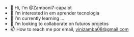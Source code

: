 - 👋 Hi, I’m @Zamboni7-capalot
- 👀 I’m interested in em aprender tecnologia 
- 🌱 I’m currently learning ...
- 💞️ I’m looking to collaborate on futuros projetos
- 📫 How to reach me por email, vinizamba08@gmail.com

<!---
Zamboni7-capalot/Zamboni7-capalot is a ✨ special ✨ repository because its `README.md` (this file) appears on your GitHub profile.
You can click the Preview link to take a look at your changes.
--->
